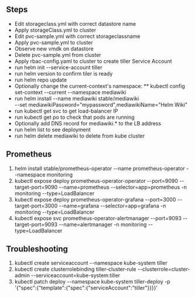 ## Steps ##

* Edit storageclass.yml with correct datastore name
* Apply storageClass.yml to cluster
* Edit pvc-sample.yml with correct storageclassname
* Apply pvc-sample.yml to cluster
* Observe new vmdk on datastore
* Delete pvc-sample.yml from cluster
* Apply rbac-config.yaml to cluster to create tiller Service Account
* run helm init --service-account tiller
* run helm version to confirm tiler is ready
* run helm repo update
* Optionally change the current-context's namespace:
** kubectl config set-context --current --namespace mediawiki
* run helm install --name mediawiki stable/mediawiki \
--set mediawikiPassword="mypassword",mediawikiName="Helm Wiki"
* run kubectl get svc to get load-balancer IP
* run kubectl get po to check that pods are running
* Optionally add DNS record for mediawiki.* to the LB address
* run helm list to see deployment
* run helm delete mediawiki to delete from kube cluster

## Prometheus

1. helm install stable/prometheus-operator --name prometheus-operator --namespace monitoring
1. kubectl expose deploy prometheus-operator-operator --port=9090 --target-port=9090 --name=prometheus --selector=app=prometheus -n monitoring --type=LoadBalancer
1. kubectl expose deploy prometheus-operator-grafana --port=3000 --target-port=3000 --name=grafana --selector=app=grafana -n monitoring --type=LoadBalancer
1. kubectl expose svc prometheus-operator-alertmanager --port=9093 --target-port=9093 --name=alertmanager -n monitoring --type=LoadBalancer


## Troubleshooting

1. kubectl create serviceaccount --namespace kube-system tiller
1. kubectl create clusterrolebinding tiller-cluster-rule --clusterrole=cluster-admin --serviceaccount=kube-system:tiller
1. kubectl patch deploy --namespace kube-system tiller-deploy -p '{"spec":{"template":{"spec":{"serviceAccount":"tiller"}}}}'
